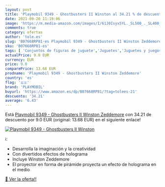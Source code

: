```yaml
---
layout: post
title: 'Playmobil 9349 - Ghostbusters II Winston al 34.21 % de descuento'
date: 2021-09-20 11:19:06
image: 'https://m.media-amazon.com/images/I/61J0Isyx5YL._SL500_._SL400_.jpg'
comments: true
category: ofertas
author: 'tole.es'
slug: 'B07668RP81-es Playmobil 9349 - Ghostbusters II Winston Zeddemore'
sku: 'B07668RP81-es'
tags: [ 'Conjuntos de figuras de juguete','Juguetes','Juguetes y juegos','Muñecos y figuras','playmobil', ]
actualPrice: 9.0 EUR
currency: EUR
price: 9.0
comparePrice: 13.68 EUR
prodname: 'Playmobil 9349 - Ghostbusters II Winston Zeddemore'
country: 'es'
flag: '🇪🇸'
brand: 'PLAYMOBIL'
buyurl: 'https://www.amazon.es/dp/B07668RP81/?tag=tolees-21'
descuento: '34.21'
average: '6.43'
---
```


Está [Playmobil 9349 - Ghostbusters II Winston Zeddemore](https://www.amazon.es/dp/B07668RP81/?tag=tolees-21) con 34.21 de descuento por 9.0 EUR (original: 13.68 EUR) en el siguiente enlace!

[![Playmobil 9349 - Ghostbusters II Winston](https://m.media-amazon.com/images/I/61J0Isyx5YL._SL500_._SL400_.jpg)](https://www.amazon.es/dp/B07668RP81/?tag=tolees-21)

ℹ️:

- Desarrolla la imaginación y la creatividad
- Con divertidos efectos de holograma
- Incluye Winston Zeddemore
- El proyector en forma de pirámide proyecta un efecto de holograma en el medio

[🛒 Ver la oferta!!](https://www.amazon.es/dp/B07668RP81/?tag=tolees-21)
